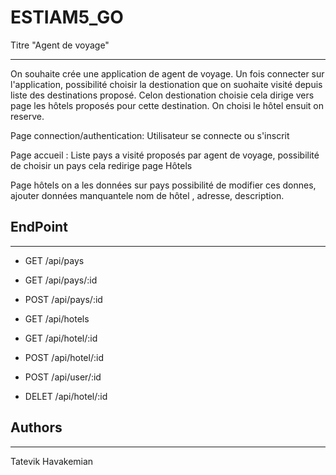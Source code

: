 # ESTIAM5_GO
Titre "Agent de voyage"
***

On souhaite crée une application de agent de voyage.
Un fois connecter sur l'application, possibilité choisir la destionation que on suohaite visité depuis liste des destinations proposé.
Celon destionation choisie cela dirige vers page les hôtels proposés pour cette destination. 
On choisi le hôtel ensuit on reserve.


Page connection/authentication: Utilisateur se connecte ou s'inscrit 

Page accueil : Liste pays a visité proposés par agent de voyage, possibilité de choisir un pays cela redirige page Hôtels
 
Page hôtels on a les données sur pays possibilité de modifier ces donnes, ajouter données manquantele nom de hôtel , adresse, description.




## EndPoint 
***


* GET /api/pays 

* GET /api/pays/:id

* POST /api/pays/:id 

* GET /api/hotels

* GET /api/hotel/:id

* POST /api/hotel/:id

* POST /api/user/:id

* DELET /api/hotel/:id


## Authors
***
Tatevik Havakemian
